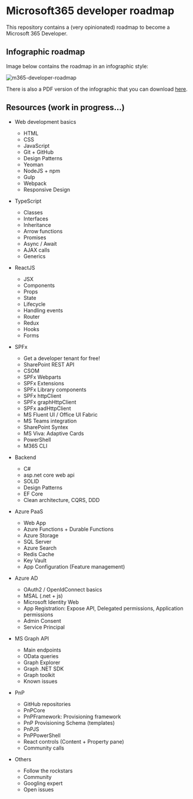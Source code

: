 # Microsoft365 developer roadmap
This repository contains a (very opinionated) roadmap to become a Microsoft 365 Developer.

## Infographic roadmap
Image below contains the roadmap in an infographic style:

![m365-developer-roadmap](https://user-images.githubusercontent.com/9392197/154139898-c096be85-f51e-4d5b-b31d-3a5923695d7b.svg)

There is also a PDF version of the infographic that you can download [here](./assets/microsoft365-developer-roadmap.pdf).

## Resources (work in progress...)

- Web development basics
  - HTML
  - CSS
  - JavaScript
  - Git + GitHub
  - Design Patterns
  - Yeoman
  - NodeJS + npm
  - Gulp
  - Webpack
  - Responsive Design

- TypeScript
  - Classes
  - Interfaces
  - Inheritance
  - Arrow functions
  - Promises
  - Async / Await
  - AJAX calls
  - Generics

- ReactJS
  - JSX
  - Components 
  - Props
  - State
  - Lifecycle
  - Handling events
  - Router
  - Redux
  - Hooks
  - Forms

- SPFx  
  - Get a developer tenant for free!
  - SharePoint REST API
  - CSOM
  - SPFx Webparts
  - SPFx Extensions
  - SPFx Library components
  - SPFx httpClient
  - SPFx graphHttpClient
  - SPFx aadHttpClient
  - MS Fluent UI / Office UI Fabric
  - MS Teams integration
  - SharePoint Syntex
  - MS Viva: Adaptive Cards
  - PowerShell
  - M365 CLI

- Backend
  - C# 
  - asp.net core web api
  - SOLID
  - Design Patterns
  - EF Core
  - Clean architecture, CQRS, DDD

- Azure PaaS
  - Web App
  - Azure Functions + Durable Functions
  - Azure Storage
  - SQL Server
  - Azure Search
  - Redis Cache
  - Key Vault
  - App Configuration (Feature management)

- Azure AD
  - OAuth2 / OpenIdConnect basics
  - MSAL (.net + js)
  - Microsoft Identity Web
  - App Registration: Expose API, Delegated permissions, Application permissions
  - Admin Consent
  - Service Principal

- MS Graph API
  - Main endpoints
  - OData queries
  - Graph Explorer
  - Graph .NET SDK
  - Graph toolkit
  - Known issues

- PnP
  - GitHub repositories
  - PnPCore
  - PnPFramework: Provisioning framework
  - PnP Provisioning Schema (templates)
  - PnPJS
  - PnPPowerShell
  - React controls (Content + Property pane)
  - Community calls

- Others
  - Follow the rockstars
  - Community
  - Googling expert
  - Open issues